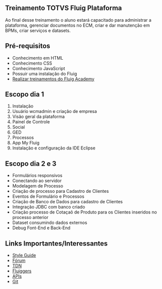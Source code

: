 ## Treinamento TOTVS Fluig Plataforma
Ao final desse treinamento o aluno estará capacitado para administrar a plataforma, gerenciar documentos no ECM, criar e dar manutenção em BPMs, criar serviços e datasets.

## Pré-requisitos
- Conhecimento em HTML
- Conhecimento CSS
- Conhecimento JavaScript
- Possuir uma instalação do Fluig
- [Realizar treinamentos do Fluig Academy ](https://academy.fluig.com/course/index.php?categoryid=7)

## Escopo dia 1

1. Instalação
2. Usuário wcmadmin e criação de empresa
3. Visão geral da plataforma
4. Painel de Controle
5. Social
6. GED
7. Processos
8. App My Fluig
9. Instalação e configuração da IDE Eclipse

## Escopo dia 2 e 3
- Formulários responsivos
- Conectando ao servidor
- Modelagem de Processo
- Criação de processo para Cadastro de Clientes
- Eventos de Formulário e Processos
- Criação de Banco de Dados para cadastro de Clientes
- Integração JDBC com banco criado
- Criação processo de Cotaçaõ de Produto para os Clientes inseridos no processo anterior
- Dataset consumindo dados externos
- Debug Font-End e Back-End

## Links Importantes/Interessantes
- [Style Guide](https://style.fluig.com/components.html)
- [Fórum](https://forum.fluig.com/)
- [TDN](https://tdn.engpro.totvs.com.br/pages/releaseview.action?pageId=126714181)
- [Fluiggers](https://fluiggers.com.br/)
- [APIs](https://api.fluig.com/latest/index.html)
- [Git](https://git.fluig.com/projects/SAMPLES)
